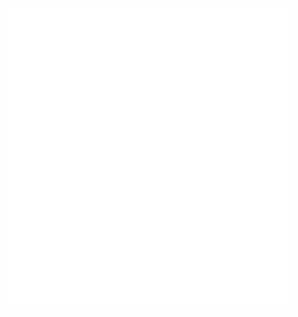 [<p align="center"><img alt="👋" src="https://github.com/RaitheOfDureya/RaitheOfDureya/blob/main/github-metrics.svg"></p>](https://github.com/RaitheOfDureya/)

<!--
### Hi there 👋

**RaitheOfDureya/RaitheOfDureya** is a ✨ _special_ ✨ repository because its `README.md` (this file) appears on your GitHub profile.

Here are some ideas to get you started:

- 🔭 I’m currently working on ...
- 🌱 I’m currently learning ...
- 👯 I’m looking to collaborate on ...
- 🤔 I’m looking for help with ...
- 💬 Ask me about ...
- 📫 How to reach me: ...
- 😄 Pronouns: ...
- ⚡ Fun fact: ...
-->
